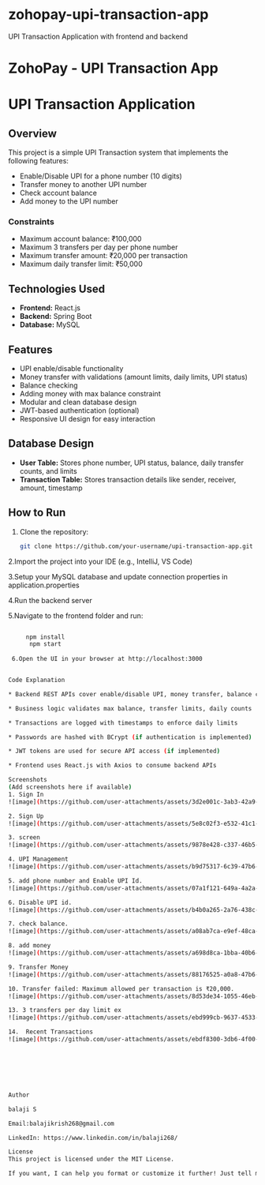 # zohopay-upi-transaction-app
UPI Transaction Application with frontend and backend

# ZohoPay - UPI Transaction App

# UPI Transaction Application

## Overview
This project is a simple UPI Transaction system that implements the following features:
- Enable/Disable UPI for a phone number (10 digits)
- Transfer money to another UPI number
- Check account balance
- Add money to the UPI number

### Constraints
- Maximum account balance: ₹100,000
- Maximum 3 transfers per day per phone number
- Maximum transfer amount: ₹20,000 per transaction
- Maximum daily transfer limit: ₹50,000

## Technologies Used
- **Frontend:** React.js
- **Backend:** Spring Boot
- **Database:** MySQL

## Features
- UPI enable/disable functionality
- Money transfer with validations (amount limits, daily limits, UPI status)
- Balance checking
- Adding money with max balance constraint
- Modular and clean database design
- JWT-based authentication (optional)
- Responsive UI design for easy interaction

## Database Design
- **User Table:** Stores phone number, UPI status, balance, daily transfer counts, and limits
- **Transaction Table:** Stores transaction details like sender, receiver, amount, timestamp

## How to Run
1. Clone the repository:  
   ```bash
   git clone https://github.com/your-username/upi-transaction-app.git

2.Import the project into your IDE (e.g., IntelliJ, VS Code)

3.Setup your MySQL database and update connection properties in application.properties

4.Run the backend server

5.Navigate to the frontend folder and run: 
```bash

     npm install
      npm start
      
 6.Open the UI in your browser at http://localhost:3000


Code Explanation

* Backend REST APIs cover enable/disable UPI, money transfer, balance check, and adding money

* Business logic validates max balance, transfer limits, daily counts

* Transactions are logged with timestamps to enforce daily limits

* Passwords are hashed with BCrypt (if authentication is implemented)

* JWT tokens are used for secure API access (if implemented)

* Frontend uses React.js with Axios to consume backend APIs

Screenshots
(Add screenshots here if available)
1. Sign In
![image](https://github.com/user-attachments/assets/3d2e001c-3ab3-42a9-b2e3-af52ba4c5ea0)

2. Sign Up
![image](https://github.com/user-attachments/assets/5e8c02f3-e532-41c1-81eb-4e89fb81ca3c)

3. screen
![image](https://github.com/user-attachments/assets/9878e428-c337-46b5-b251-30f0eee58b4d)

4. UPI Management
![image](https://github.com/user-attachments/assets/b9d75317-6c39-47b6-a770-448621db1eaf)

5. add phone number and Enable UPI Id.
![image](https://github.com/user-attachments/assets/07a1f121-649a-4a2a-99ad-fc6421c34ee0)

6. Disable UPI id.
![image](https://github.com/user-attachments/assets/b4b0a265-2a76-438c-9cce-f61b1297254a)

7. check balance.
![image](https://github.com/user-attachments/assets/a08ab7ca-e9ef-48ca-b17f-b054cb286f9c)

8. add money
![image](https://github.com/user-attachments/assets/a698d8ca-1bba-40b6-8460-d3809066478a)

9. Transfer Money
![image](https://github.com/user-attachments/assets/88176525-a0a8-47b6-a9de-21ffb2c8e2c7)

10. Transfer failed: Maximum allowed per transaction is ₹20,000.
![image](https://github.com/user-attachments/assets/8d53de34-1055-46eb-be94-4253cc9c7304)

13. 3 transfers per day limit ex
![image](https://github.com/user-attachments/assets/ebd999cb-9637-4533-87d8-eafce02d5dd6)

14.  Recent Transactions
![image](https://github.com/user-attachments/assets/ebdf8300-3db6-4f00-82e9-29a68716ff0d)







Author

balaji S

Email:balajikrish268@gmail.com

LinkedIn: https://www.linkedin.com/in/balaji268/

License
This project is licensed under the MIT License.

If you want, I can help you format or customize it further! Just tell me.










 


